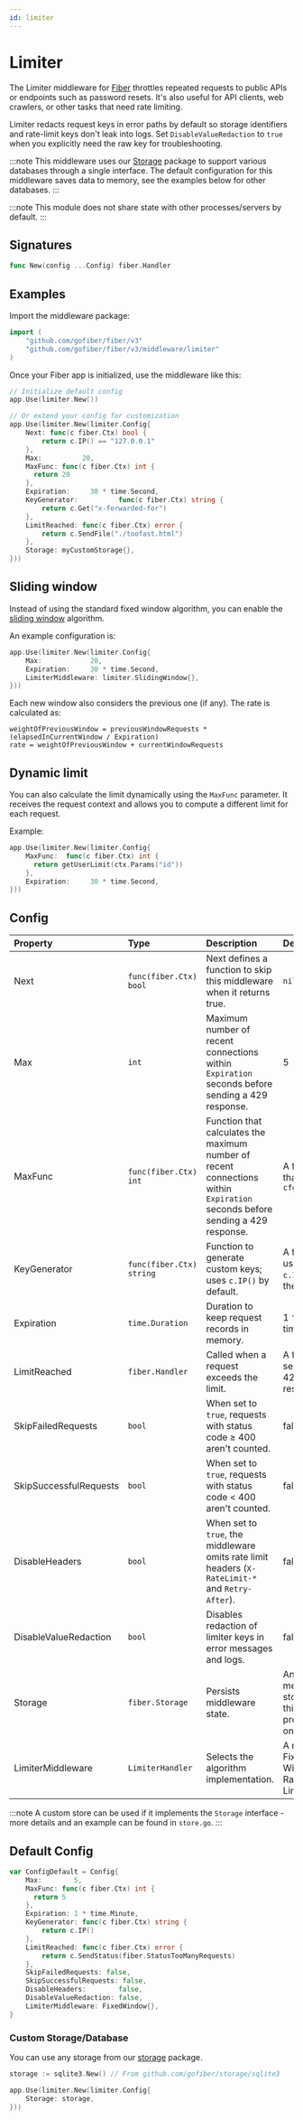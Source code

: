 ```yaml
---
id: limiter
---
```


# Limiter

The Limiter middleware for [Fiber](https://github.com/gofiber/fiber) throttles repeated requests to public APIs or endpoints such as password resets. It's also useful for API clients, web crawlers, or other tasks that need rate limiting.

Limiter redacts request keys in error paths by default so storage identifiers and rate-limit keys don't leak into logs. Set `DisableValueRedaction` to `true` when you explicitly need the raw key for troubleshooting.

:::note
This middleware uses our [Storage](https://github.com/gofiber/storage) package to support various databases through a single interface. The default configuration for this middleware saves data to memory, see the examples below for other databases.
:::

:::note
This module does not share state with other processes/servers by default.
:::

## Signatures

```go
func New(config ...Config) fiber.Handler
```

## Examples

Import the middleware package:

```go
import (
    "github.com/gofiber/fiber/v3"
    "github.com/gofiber/fiber/v3/middleware/limiter"
)
```

Once your Fiber app is initialized, use the middleware like this:

```go
// Initialize default config
app.Use(limiter.New())

// Or extend your config for customization
app.Use(limiter.New(limiter.Config{
    Next: func(c fiber.Ctx) bool {
        return c.IP() == "127.0.0.1"
    },
    Max:          20,
    MaxFunc: func(c fiber.Ctx) int {
      return 20
    },
    Expiration:     30 * time.Second,
    KeyGenerator:          func(c fiber.Ctx) string {
        return c.Get("x-forwarded-for")
    },
    LimitReached: func(c fiber.Ctx) error {
        return c.SendFile("./toofast.html")
    },
    Storage: myCustomStorage{},
}))
```

## Sliding window

Instead of using the standard fixed window algorithm, you can enable the [sliding window](https://en.wikipedia.org/wiki/Sliding_window_protocol) algorithm.

An example configuration is:

```go
app.Use(limiter.New(limiter.Config{
    Max:            20,
    Expiration:     30 * time.Second,
    LimiterMiddleware: limiter.SlidingWindow{},
}))
```

Each new window also considers the previous one (if any). The rate is calculated as:

```text
weightOfPreviousWindow = previousWindowRequests * (elapsedInCurrentWindow / Expiration)
rate = weightOfPreviousWindow + currentWindowRequests
```

## Dynamic limit

You can also calculate the limit dynamically using the `MaxFunc` parameter. It receives the request context and allows you to compute a different limit for each request.

Example:

```go
app.Use(limiter.New(limiter.Config{
    MaxFunc:  func(c fiber.Ctx) int {
      return getUserLimit(ctx.Params("id"))
    },
    Expiration:     30 * time.Second,
}))
```

## Config

| Property               | Type                      | Description                                                                                 | Default                                  |
|:-----------------------|:--------------------------|:--------------------------------------------------------------------------------------------|:-----------------------------------------|
| Next                   | `func(fiber.Ctx) bool`   | Next defines a function to skip this middleware when it returns true.                         | `nil`                                    |
| Max                    | `int`                     | Maximum number of recent connections within `Expiration` seconds before sending a 429 response. | 5                                        |
| MaxFunc                | `func(fiber.Ctx) int`     | Function that calculates the maximum number of recent connections within `Expiration` seconds before sending a 429 response. | A function that returns `cfg.Max`    |
| KeyGenerator           | `func(fiber.Ctx) string` | Function to generate custom keys; uses `c.IP()` by default.                 | A function using `c.IP()` as the default   |
| Expiration             | `time.Duration`           | Duration to keep request records in memory.                   | 1 * time.Minute                          |
| LimitReached           | `fiber.Handler`           | Called when a request exceeds the limit.                                       | A function sending a 429 response          |
| SkipFailedRequests     | `bool`                    | When set to `true`, requests with status code ≥ 400 aren't counted.                         | false                                    |
| SkipSuccessfulRequests | `bool`                    | When set to `true`, requests with status code < 400 aren't counted.                          | false                                    |
| DisableHeaders         | `bool`                    | When set to `true`, the middleware omits rate limit headers (`X-RateLimit-*` and `Retry-After`). | false                                    |
| DisableValueRedaction  | `bool`                    | Disables redaction of limiter keys in error messages and logs.                                 | false                                    |
| Storage                | `fiber.Storage`           | Persists middleware state.                                         | An in-memory store for this process only |
| LimiterMiddleware      | `LimiterHandler`          | Selects the algorithm implementation.                       | A new Fixed Window Rate Limiter          |

:::note
A custom store can be used if it implements the `Storage` interface - more details and an example can be found in `store.go`.
:::

## Default Config

```go
var ConfigDefault = Config{
    Max:        5,
    MaxFunc: func(c fiber.Ctx) int {
      return 5
    },
    Expiration: 1 * time.Minute,
    KeyGenerator: func(c fiber.Ctx) string {
        return c.IP()
    },
    LimitReached: func(c fiber.Ctx) error {
        return c.SendStatus(fiber.StatusTooManyRequests)
    },
    SkipFailedRequests: false,
    SkipSuccessfulRequests: false,
    DisableHeaders:        false,
    DisableValueRedaction: false,
    LimiterMiddleware: FixedWindow{},
}
```

### Custom Storage/Database

You can use any storage from our [storage](https://github.com/gofiber/storage/) package.

```go
storage := sqlite3.New() // From github.com/gofiber/storage/sqlite3

app.Use(limiter.New(limiter.Config{
    Storage: storage,
}))
```
